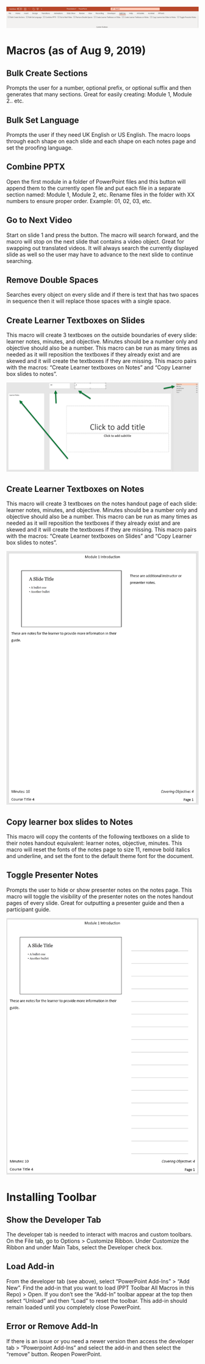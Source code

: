 ![](media/6e7e24b0d251f41c8690ffc31af6d363.png)

Macros (as of Aug 9, 2019)
==========================

Bulk Create Sections
--------------------

Prompts the user for a number, optional prefix, or optional suffix and then
generates that many sections. Great for easily creating: Module 1, Module 2..
etc.

Bulk Set Language
-----------------

Prompts the user if they need UK English or US English. The macro loops through
each shape on each slide and each shape on each notes page and set the proofing
language.

Combine PPTX
------------

Open the first module in a folder of PowerPoint files and this button will
append them to the currently open file and put each file in a separate section
named: Module 1, Module 2, etc. Rename files in the folder with XX numbers to
ensure proper order. Example: 01, 02, 03, etc.

Go to Next Video
----------------

Start on slide 1 and press the button. The macro will search forward, and the
macro will stop on the next slide that contains a video object. Great for
swapping out translated videos. It will always search the currently displayed
slide as well so the user may have to advance to the next slide to continue
searching.

Remove Double Spaces
--------------------

Searches every object on every slide and if there is text that has two spaces in
sequence then it will replace those spaces with a single space.

Create Learner Textboxes on Slides
----------------------------------

This macro will create 3 textboxes on the outside boundaries of every slide:
learner notes, minutes, and objective. Minutes should be a number only and
objective should also be a number. This macro can be run as many times as needed
as it will reposition the textboxes if they already exist and are skewed and it
will create the textboxes if they are missing. This macro pairs with the macros:
“Create Learner textboxes on Notes” and “Copy Learner box slides to notes”.

![](media/924b2003b1a3ddcb34707552f9dfb529.png)

Create Learner Textboxes on Notes
---------------------------------

This macro will create 3 textboxes on the notes handout page of each slide:
learner notes, minutes, and objective. Minutes should be a number only and
objective should also be a number. This macro can be run as many times as needed
as it will reposition the textboxes if they already exist and are skewed and it
will create the textboxes if they are missing. This macro pairs with the macros:
“Create Learner textboxes on Slides” and “Copy Learner box slides to notes”.

![](media/2b0ce089190a3442f20c53dcb2848f6b.png)

Copy learner box slides to Notes
--------------------------------

This macro will copy the contents of the following textboxes on a slide to their
notes handout equivalent: learner notes, objective, minutes. This macro will
reset the fonts of the notes page to size 11, remove bold italics and underline,
and set the font to the default theme font for the document.

Toggle Presenter Notes
----------------------

Prompts the user to hide or show presenter notes on the notes page. This macro
will toggle the visibility of the presenter notes on the notes handout pages of
every slide. Great for outputting a presenter guide and then a participant
guide.

![](media/b2666f5762a4bffd0f87e56069a12107.png)

Installing Toolbar
==================

Show the Developer Tab
----------------------

The developer tab is needed to interact with macros and custom toolbars. On the
File tab, go to Options \> Customize Ribbon. Under Customize the Ribbon and
under Main Tabs, select the Developer check box.

Load Add-in
-----------

From the developer tab (see above), select “PowerPoint Add-Ins” \> “Add New”.
Find the add-in that you want to load 
(PPT Toolbar All Macros in this Repo) \> Open. If you don’t
see the “Add-In” toolbar appear at the top then select “Unload” and then “Load”
to reset the toolbar. This add-in should remain loaded until you completely
close PowerPoint.

Error or Remove Add-In
----------------------

If there is an issue or you need a newer version then access the developer tab
\> “Powerpoint Add-Ins” and select the add-in and then select the “remove”
button. Reopen PowerPoint.
